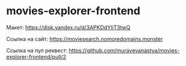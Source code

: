 # movies-explorer-frontend

Макет: https://disk.yandex.ru/d/3APKDdYIiT3twQ

Ссылка на сайт: https://moviesearch.nomoredomains.monster

Ссылка на пул реквест: https://github.com/muravevanastya/movies-explorer-frontend/pull/2